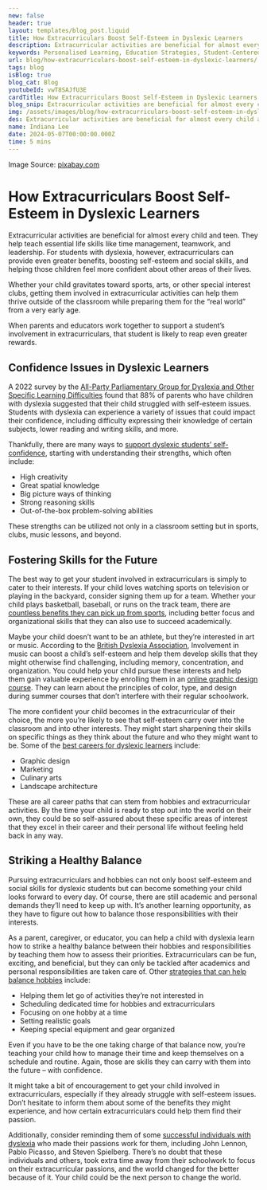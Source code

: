 ```yaml
---
new: false
header: true
layout: templates/blog_post.liquid
title: How Extracurriculars Boost Self-Esteem in Dyslexic Learners
description: Extracurricular activities are beneficial for almost every child and teen. They help to teach essential life skills like time management, teamwork, and leadership. 
keywords: Personalised Learning, Education Strategies, Student-Centered Learning, Classroom Innovation, Teacher Resources, Education Improvement, Customized Learning Plans
url: blog/how-extracurriculars-boost-self-esteem-in-dyslexic-learners/
tags: blog
isBlog: true
blog_cat: Blog
youtubeId: vwT8SAJfU3E
cardTitle: How Extracurriculars Boost Self-Esteem in Dyslexic Learners
blog_snip: Extracurricular activities are beneficial for almost every child and teen. They help to teach essential life skills like time management, teamwork, and leadership. 
img: /assets/images/blog/how-extracurriculars-boost-self-esteem-in-dyslexic-learners/how-extracurriculars-boost-self-esteem-in-dyslexic-learners.png
des: Extracurricular activities are beneficial for almost every child and teen. They help to teach essential life skills like time management, teamwork, and leadership. 
name: Indiana Lee
date: 2024-05-07T00:00:00.000Z
time: 5 mins
---
```



Image Source: [pixabay.com](https://www.pexels.com/photo/low-angle-shot-of-girl-playing-tennis-8224688/)


# How Extracurriculars Boost Self-Esteem in Dyslexic Learners

Extracurricular activities are beneficial for almost every child and teen. They help teach essential life skills like time management, teamwork, and leadership. For students with dyslexia, however, extracurriculars can provide even greater benefits, boosting self-esteem and social skills, and helping those children feel more confident about other areas of their lives.

Whether your child gravitates toward sports, arts, or other special interest clubs, getting them involved in extracurricular activities can help them thrive outside of the classroom while preparing them for the “real world” from a very early age.


When parents and educators work together to support a student’s involvement in extracurriculars, that student is likely to reap even greater rewards.

## Confidence Issues in Dyslexic Learners

A 2022 survey by the [All-Party Parliamentary Group for Dyslexia and Other Specific Learning Difficulties](https://onlinelibrary.wiley.com/doi/full/10.1002/dys.1722#:~:text=The%20UK's%20All%2DParty%20Parliamentary,%2Desteem%2C%2084%25%20said%20that) found that 88% of parents who have children with dyslexia suggested that their child struggled with self-esteem issues. Students with dyslexia can experience a variety of issues that could impact their confidence, including difficulty expressing their knowledge of certain subjects, lower reading and writing skills, and more.

Thankfully, there are many ways to [support dyslexic students’ self-confidence](https://www.thedyslexiaclassroom.com/blog/how-to-support-dyslexic-students-self-confidence), starting with understanding their strengths, which often include:

- High creativity
- Great spatial knowledge
- Big picture ways of thinking
- Strong reasoning skills
- Out-of-the-box problem-solving abilities

These strengths can be utilized not only in a classroom setting but in sports, clubs, music lessons, and beyond.

## Fostering Skills for the Future

The best way to get your student involved in extracurriculars is simply to cater to their interests. If your child loves watching sports on television or playing in the backyard, consider signing them up for a team. Whether your child plays basketball, baseball, or runs on the track team, there are [countless benefits they can pick up from sports](https://dyslexia.yale.edu/resources/parents/school-strategies/sports-strengthening-self-confidence-and-school-skills/), including better focus and organizational skills that they can also use to succeed academically.

Maybe your child doesn’t want to be an athlete, but they’re interested in art or music. According to the [British Dyslexia Association](https://www.bdadyslexia.org.uk/advice/adults/music-and-dyslexia-1#:~:text=Although%20some%20individuals%20with%20dyslexia,%2Dcoordination%2C%20memory%20and%20concentration), Involvement in music can boost a child’s self-esteem and help them develop skills that they might otherwise find challenging, including memory, concentration, and organization. You could help your child pursue these interests and help them gain valuable experience by enrolling them in an [online graphic design course](https://www.agitraining.com/graphic-design-classes). They can learn about the principles of color, type, and design during summer courses that don’t interfere with their regular schoolwork.

The more confident your child becomes in the extracurricular of their choice, the more you’re likely to see that self-esteem carry over into the classroom and into other interests. They might start sharpening their skills on specific things as they think about the future and who they might want to be. Some of the [best careers for dyslexic learners](https://www.helperbird.com/blog/best-careers-for-people-with-dyslexia/) include:

- Graphic design
- Marketing
- Culinary arts
- Landscape architecture

These are all career paths that can stem from hobbies and extracurricular activities. By the time your child is ready to step out into the world on their own, they could be so self-assured about these specific areas of interest that they excel in their career and their personal life without feeling held back in any way.

## Striking a Healthy Balance

Pursuing extracurriculars and hobbies can not only boost self-esteem and social skills for dyslexic students but can become something your child looks forward to every day. Of course, there are still academic and personal demands they’ll need to keep up with. It’s another learning opportunity, as they have to figure out how to balance those responsibilities with their interests.

As a parent, caregiver, or educator, you can help a child with dyslexia learn how to strike a healthy balance between their hobbies and responsibilities by teaching them how to assess their priorities. Extracurriculars can be fun, exciting, and beneficial, but they can only be tackled after academics and personal responsibilities are taken care of. Other [strategies that can help balance hobbies](https://alansfactoryoutlet.com/blog/how-to-balance-hobbies/) include:

- Helping them let go of activities they’re not interested in
- Scheduling dedicated time for hobbies and extracurriculars
- Focusing on one hobby at a time
- Setting realistic goals
- Keeping special equipment and gear organized

Even if you have to be the one taking charge of that balance now, you’re teaching your child how to manage their time and keep themselves on a schedule and routine. Again, those are skills they can carry with them into the future – with confidence.

It might take a bit of encouragement to get your child involved in extracurriculars, especially if they already struggle with self-esteem issues. Don’t hesitate to inform them about some of the benefits they might experience, and how certain extracurriculars could help them find their passion. 

Additionally, consider reminding them of some [successful individuals with dyslexia](https://www.helperbird.com/blog/6-famous-people-with-dyslexia/) who made their passions work for them, including John Lennon, Pablo Picasso, and Steven Spielberg. There’s no doubt that these individuals and others, took extra time away from their schoolwork to focus on their extracurricular passions, and the world changed for the better because of it. Your child could be the next person to change the world. 